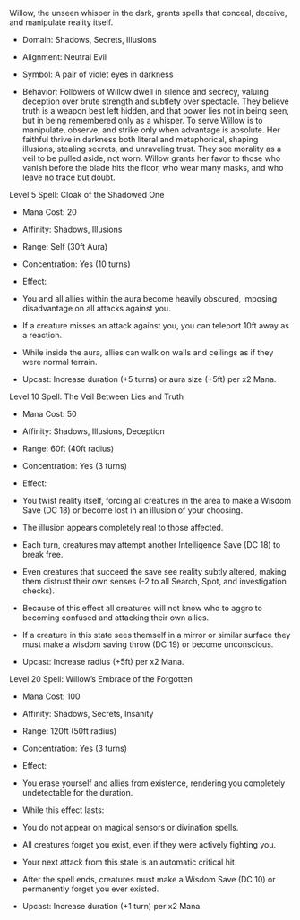 Willow, the unseen whisper in the dark, grants spells that conceal, deceive, and manipulate reality itself.

- Domain: Shadows, Secrets, Illusions
    
- Alignment: Neutral Evil
    
- Symbol: A pair of violet eyes in darkness
    
- Behavior: Followers of Willow dwell in silence and secrecy, valuing deception over brute strength and subtlety over spectacle. They believe truth is a weapon best left hidden, and that power lies not in being seen, but in being remembered only as a whisper. To serve Willow is to manipulate, observe, and strike only when advantage is absolute. Her faithful thrive in darkness both literal and metaphorical, shaping illusions, stealing secrets, and unraveling trust. They see morality as a veil to be pulled aside, not worn. Willow grants her favor to those who vanish before the blade hits the floor, who wear many masks, and who leave no trace but doubt.
    

Level 5 Spell: Cloak of the Shadowed One

- Mana Cost: 20
    
- Affinity: Shadows, Illusions
    
- Range: Self (30ft Aura)
    
- Concentration: Yes (10 turns)
    
- Effect:
    

- You and all allies within the aura become heavily obscured, imposing disadvantage on all attacks against you.
    
- If a creature misses an attack against you, you can teleport 10ft away as a reaction.
    
- While inside the aura, allies can walk on walls and ceilings as if they were normal terrain.
    

- Upcast: Increase duration (+5 turns) or aura size (+5ft) per x2 Mana.
    

Level 10 Spell: The Veil Between Lies and Truth

- Mana Cost: 50
    
- Affinity: Shadows, Illusions, Deception
    
- Range: 60ft (40ft radius)
    
- Concentration: Yes (3 turns)
    
- Effect:
    

- You twist reality itself, forcing all creatures in the area to make a Wisdom Save (DC 18) or become lost in an illusion of your choosing.
    
- The illusion appears completely real to those affected.
    
- Each turn, creatures may attempt another Intelligence Save (DC 18) to break free.
    
- Even creatures that succeed the save see reality subtly altered, making them distrust their own senses (-2 to all Search, Spot, and investigation checks).
    
- Because of this effect all creatures will not know who to aggro to becoming confused and attacking their own allies. 
    
- If a creature in this state sees themself in a mirror or similar surface they must make a wisdom saving throw (DC 19) or become unconscious.
    

- Upcast: Increase radius (+5ft) per x2 Mana.
    

Level 20 Spell: Willow’s Embrace of the Forgotten

- Mana Cost: 100
    
- Affinity: Shadows, Secrets, Insanity
    
- Range: 120ft (50ft radius)
    
- Concentration: Yes (3 turns)
    
- Effect:
    

- You erase yourself and allies from existence, rendering you completely undetectable for the duration.
    
- While this effect lasts:
    

- You do not appear on magical sensors or divination spells.
    
- All creatures forget you exist, even if they were actively fighting you.
    
- Your next attack from this state is an automatic critical hit.
    

- After the spell ends, creatures must make a Wisdom Save (DC 10) or permanently forget you ever existed.
    

- Upcast: Increase duration (+1 turn) per x2 Mana.